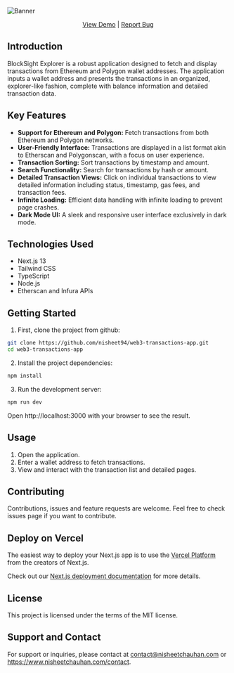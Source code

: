 ![Banner](https://github.com/nisheet94/web3-transactions-app/blob/main/public/hero.png)

<p align="center">  
  <a href="https://web3-transactions-app.vercel.app/">View Demo</a>
  |
  <a href="https://github.com/nisheet94/web3-transactions-app/issues">Report Bug</a>
</p>

## Introduction
BlockSight Explorer is a robust application designed to fetch and display transactions from Ethereum and Polygon wallet addresses. The application inputs a wallet address and presents the transactions in an organized, explorer-like fashion, complete with balance information and detailed transaction data.

## Key Features
- **Support for Ethereum and Polygon:** Fetch transactions from both Ethereum and Polygon networks.
- **User-Friendly Interface:** Transactions are displayed in a list format akin to Etherscan and Polygonscan, with a focus on user experience.
- **Transaction Sorting:** Sort transactions by timestamp and amount.
- **Search Functionality:** Search for transactions by hash or amount.
- **Detailed Transaction Views:** Click on individual transactions to view detailed information including status, timestamp, gas fees, and transaction fees.
- **Infinite Loading:** Efficient data handling with infinite loading to prevent page crashes.
- **Dark Mode UI:** A sleek and responsive user interface exclusively in dark mode.

## Technologies Used
- Next.js 13
- Tailwind CSS
- TypeScript
- Node.js
- Etherscan and Infura APIs

## Getting Started

1. First, clone the project from github:

```sh
git clone https://github.com/nisheet94/web3-transactions-app.git
cd web3-transactions-app
```

2. Install the project dependencies:

```sh
npm install
```

3. Run the development server:

```sh
npm run dev
```

Open http://localhost:3000 with your browser to see the result.

## Usage
1. Open the application.
2. Enter a wallet address to fetch transactions.
3. View and interact with the transaction list and detailed pages.

## Contributing
Contributions, issues and feature requests are welcome. Feel free to check issues page if you want to contribute.

## Deploy on Vercel

The easiest way to deploy your Next.js app is to use the [Vercel Platform](https://vercel.com/new?utm_medium=default-template&filter=next.js&utm_source=create-next-app&utm_campaign=create-next-app-readme) from the creators of Next.js.

Check out our [Next.js deployment documentation](https://nextjs.org/docs/deployment) for more details.

## License
This project is licensed under the terms of the MIT license.

## Support and Contact
For support or inquiries, please contact at contact@nisheetchauhan.com or https://www.nisheetchauhan.com/contact.

